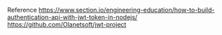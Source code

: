 Reference
https://www.section.io/engineering-education/how-to-build-authentication-api-with-jwt-token-in-nodejs/
https://github.com/Olanetsoft/jwt-project